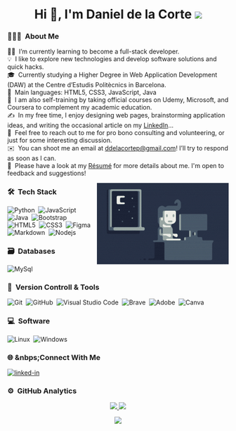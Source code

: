 <h1 align="center">Hi 👋, I'm Daniel de la Corte <img height="40" src="https://emoji.gg/assets/emoji/7333-parrotdance.gif"></h1>

### 👨🏻‍💻 &nbsp;About Me

👨‍💻 &nbsp;I’m currently learning to become a full-stack developer. <br>
💡 &nbsp;I like to explore new technologies and develop software solutions and quick hacks.<br>
🎓 &nbsp;Currently studying a Higher Degree in Web Application Development (DAW) at the Centre d’Estudis Politècnics in Barcelona.<br>
🌟 &nbsp;Main languages: HTML5, CSS3, JavaScript, Java<br>
🌱 &nbsp;I am also self-training by taking official courses on Udemy, Microsoft, and Coursera to complement my academic education.<br>
✍️ &nbsp;In my free time, I enjoy designing web pages, brainstorming application ideas, and writing the occasional article on my [LinkedIn](https://www.linkedin.com/in/danieldelacorte/)…<br>
💬 &nbsp;Feel free to reach out to me for pro bono consulting and volunteering, or just for some interesting discussion.<br>
✉️ &nbsp;You can shoot me an email at ddelacortep@gmail.com! I’ll try to respond as soon as I can.<br>
📄 &nbsp;Please have a look at my [Résumé](https://drive.google.com/file/d/19IDpNOwZHN-RAJJW5p-Y4DlBdECbkIYO/view?usp=drive_link) for more details about me. I'm open to feedback and suggestions!<br>


<img alt="Night Coding" src="https://raw.githubusercontent.com/AVS1508/AVS1508/master/assets/Night-Coding.gif" align="right"/>

### 🛠 &nbsp;Tech Stack

![Python](https://img.shields.io/badge/python-3670A0?style=for-the-badge&logo=python&logoColor=ffdd54)&nbsp;
![JavaScript](https://img.shields.io/badge/javascript-%23323330.svg?style=for-the-badge&logo=javascript&logoColor=%23F7DF1E)&nbsp;
![Java](https://img.shields.io/badge/java-%23ED8B00.svg?style=for-the-badge&logo=java&logoColor=white)&nbsp;
![Bootstrap](https://img.shields.io/badge/bootstrap-%23563D7C.svg?style=for-the-badge&logo=bootstrap&logoColor=white)&nbsp;
![HTML5](https://img.shields.io/badge/html5-%23E34F26.svg?style=for-the-badge&logo=html5&logoColor=white)&nbsp;
![CSS3](https://img.shields.io/badge/css3-%231572B6.svg?style=for-the-badge&logo=css3&logoColor=white)&nbsp;
![Figma](https://img.shields.io/badge/figma-%23F24E1E.svg?style=for-the-badge&logo=figma&logoColor=white)&nbsp;
![Markdown](https://img.shields.io/badge/markdown-%23000000.svg?style=for-the-badge&logo=markdown&logoColor=white)&nbsp;
![Nodejs](https://img.shields.io/badge/-Nodejs-339933?style=flat-square&logo=Node.js&logoColor=ffffff)&nbsp;

### 🗃 &nbsp;Databases

![MySql](https://img.shields.io/badge/MySQL-00000F?style=for-the-badge&logo=mysql&logoColor=white)&nbsp;

### 🧰 &nbsp;Version Controll & Tools 

![Git](https://img.shields.io/badge/git-%23F05033.svg?style=for-the-badge&logo=git&logoColor=white)&nbsp;
![GitHub](https://img.shields.io/badge/github-%23121011.svg?style=for-the-badge&logo=github&logoColor=white)&nbsp;
![Visual Studio Code](https://img.shields.io/badge/Visual%20Studio%20Code-0078d7.svg?style=for-the-badge&logo=visual-studio-code&logoColor=white)&nbsp;
![Brave](https://img.shields.io/badge/Brave-FB542B?style=for-the-badge&logo=Brave&logoColor=white)&nbsp;
![Adobe](https://img.shields.io/badge/adobe-%23FF0000.svg?style=for-the-badge&logo=adobe&logoColor=white)&nbsp;
![Canva](https://img.shields.io/badge/Canva-%2300C4CC.svg?style=for-the-badge&logo=Canva&logoColor=white)&nbsp;

### 💻 &nbsp;Software 

![Linux](https://img.shields.io/badge/Linux-FCC624?style=for-the-badge&logo=linux&logoColor=black)&nbsp;
![Windows](http://img.shields.io/badge/-Windows-0078D6?style=flat-square&logo=windows&logoColor=ffffff)&nbsp;

### 🌐 &nbps;Connect With Me

[<img align="top" alt="linked-in" src="https://img.shields.io/badge/linkedin-%230077B5.svg?&style=for-the-badge&logo=linkedin&logoColor=white" />](https://www.linkedin.com/in/danieldelacorte/)

### ⚙️ &nbsp;GitHub Analytics

<p align="center">
  <a href="https://github.com/ddelacortep/ddelacortep">
    <img height="180em" src="https://github-readme-stats-eight-theta.vercel.app/api?username=ddelacortep&show_icons=true&theme=algolia&include_all_commits=true&count_private=true"/>
  </a>
  <a href="https://github.com/ddelacortep/ddelacortep">
    <img height="180em" src="https://github-readme-stats-eight-theta.vercel.app/api/top-langs/?username=ddelacortep&layout=compact&langs_count=8&theme=algolia"/>
  </a>
</p>

<p align="center">
  <img height="180em" src="https://github-readme-streak-stats.herokuapp.com/?user=AdityaKanoi2001&theme=dark&hide_border=true"/>
</p>
